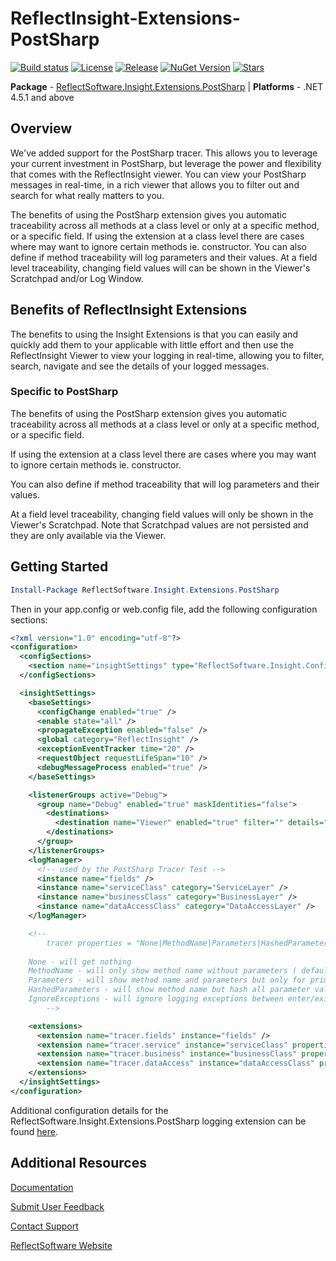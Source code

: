# ReflectInsight-Extensions-PostSharp

[![Build status](https://ci.appveyor.com/api/projects/status/github/reflectsoftware/reflectinsight-extensions-postsharp?svg=true)](https://ci.appveyor.com/project/reflectsoftware/reflectinsight-extensions-postsharp)
[![License](https://img.shields.io/:license-MS--PL-blue.svg)](https://github.com/reflectsoftware/reflectinsight-extensions-postsharp/license.md)
[![Release](https://img.shields.io/github/release/reflectsoftware/reflectinsight-extensions-PostSharp.svg)](https://github.com/reflectsoftware/reflectinsight-extensions-PostSharp/releases/latest)
[![NuGet Version](http://img.shields.io/nuget/v/reflectsoftware.insight.extensions.PostSharp.svg?style=flat)](http://www.nuget.org/packages/ReflectSoftware.Insight.Extensions.PostSharp/)
[![Stars](https://img.shields.io/github/stars/reflectsoftware/reflectinsight-extensions-PostSharp.svg)](https://github.com/reflectsoftware/reflectinsight-extensions-PostSharp/stargazers)

**Package** - [ReflectSoftware.Insight.Extensions.PostSharp](http://www.nuget.org/packages/ReflectSoftware.Insight.Extensions.PostSharp/) | **Platforms** - .NET 4.5.1 and above

## Overview ##

We've added support for the PostSharp tracer. This allows you to leverage your current investment in PostSharp, but leverage the power and flexibility that comes with the ReflectInsight viewer. You can view your PostSharp messages in real-time, in a rich viewer that allows you to filter out and search for what really matters to you.

The benefits of using the PostSharp extension gives you automatic traceability across all methods at a class level or only at a specific method, or a specific field. If using the extension at a class level there are cases where may want to ignore certain methods ie. constructor. You can also define if method traceability will log parameters and their values. At a field level traceability, changing field values will can be shown in the Viewer's Scratchpad and/or Log Window. 

## Benefits of ReflectInsight Extensions ##

The benefits to using the Insight Extensions is that you can easily and quickly add them to your applicable with little effort and then use the ReflectInsight Viewer to view your logging in real-time, allowing you to filter, search, navigate and see the details of your logged messages.

### Specific to PostSharp ###

The benefits of using the PostSharp extension gives you automatic traceability across all methods at a class level or only at a specific method, or a specific field. 

If using the extension at a class level there are cases where you may want to ignore certain methods ie. constructor. 

You can also define if method traceability that will log parameters and their values. 

At a field level traceability, changing field values will only be shown in the Viewer's Scratchpad. Note that Scratchpad values are not persisted and they are only available via the Viewer.

## Getting Started

```powershell
Install-Package ReflectSoftware.Insight.Extensions.PostSharp
```

Then in your app.config or web.config file, add the following configuration sections:

```xml
<?xml version="1.0" encoding="utf-8"?>
<configuration>
  <configSections>    
    <section name="insightSettings" type="ReflectSoftware.Insight.ConfigurationHandler,ReflectSoftware.Insight" />
  </configSections>

  <insightSettings>
    <baseSettings>
      <configChange enabled="true" />
      <enable state="all" />
      <propagateException enabled="false" />
      <global category="ReflectInsight" />
      <exceptionEventTracker time="20" />
      <requestObject requestLifeSpan="10" />
      <debugMessageProcess enabled="true" />
    </baseSettings>

    <listenerGroups active="Debug">
      <group name="Debug" enabled="true" maskIdentities="false">
        <destinations>
          <destination name="Viewer" enabled="true" filter="" details="Viewer" />
        </destinations>
      </group>
    </listenerGroups>
    <logManager>
      <!-- used by the PostSharp Tracer Test -->
      <instance name="fields" />
      <instance name="serviceClass" category="ServiceLayer" />
      <instance name="businessClass" category="BusinessLayer" />
      <instance name="dataAccessClass" category="DataAccessLayer" />
    </logManager>

    <!--
		tracer properties = "None|MethodName|Parameters|HashedParameters|IgnoreExceptions" - default: MethodName
    
    None - will get nothing
    MethodName - will only show method name without parameters ( default )
    Parameters - will show method name and parameters but only for primitve types
    HashedParameters - will show method name but hash all parameter values
    IgnoreExceptions - will ignore logging exceptions between enter/exit block    
		-->

    <extensions>
      <extension name="tracer.fields" instance="fields" />
      <extension name="tracer.service" instance="serviceClass" properties="MethodName" />
      <extension name="tracer.business" instance="businessClass" properties="Parameters" />
      <extension name="tracer.dataAccess" instance="dataAccessClass" properties="HashedParameters" />
    </extensions>
  </insightSettings>   
</configuration>
```

Additional configuration details for the ReflectSoftware.Insight.Extensions.PostSharp logging extension can be found [here](https://reflectsoftware.atlassian.net/wiki/display/RI5/PostSharp+Extension).

## Additional Resources

[Documentation](https://reflectsoftware.atlassian.net/wiki/display/RI5/ReflectInsight+5+documentation)

[Submit User Feedback](http://reflectsoftware.uservoice.com/forums/158277-reflectinsight-feedback)

[Contact Support](support@reflectsoftware.com)

[ReflectSoftware Website](http://reflectsoftware.com)
